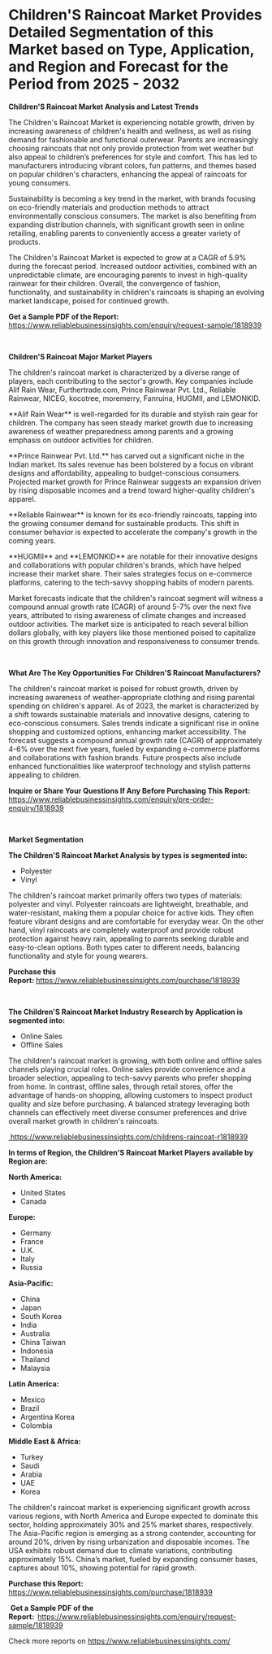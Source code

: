 <p><h1>Children'S Raincoat Market Provides Detailed Segmentation of this Market based on Type, Application, and Region and Forecast for the Period from 2025 - 2032</h1></p><p><strong>Children'S Raincoat Market Analysis and Latest Trends</strong></p>
<p><p>The Children's Raincoat Market is experiencing notable growth, driven by increasing awareness of children's health and wellness, as well as rising demand for fashionable and functional outerwear. Parents are increasingly choosing raincoats that not only provide protection from wet weather but also appeal to children’s preferences for style and comfort. This has led to manufacturers introducing vibrant colors, fun patterns, and themes based on popular children's characters, enhancing the appeal of raincoats for young consumers.</p><p>Sustainability is becoming a key trend in the market, with brands focusing on eco-friendly materials and production methods to attract environmentally conscious consumers. The market is also benefiting from expanding distribution channels, with significant growth seen in online retailing, enabling parents to conveniently access a greater variety of products.</p><p>The Children's Raincoat Market is expected to grow at a CAGR of 5.9% during the forecast period. Increased outdoor activities, combined with an unpredictable climate, are encouraging parents to invest in high-quality rainwear for their children. Overall, the convergence of fashion, functionality, and sustainability in children's raincoats is shaping an evolving market landscape, poised for continued growth.</p></p>
<p><strong>Get a Sample PDF of the Report:&nbsp;</strong> <a href="https://www.reliablebusinessinsights.com/enquiry/request-sample/1818939?utm_campaign=2295&utm_medium=2&utm_source=Github&utm_content=ia&utm_term=05042025&utm_id=childrens-raincoat">https://www.reliablebusinessinsights.com/enquiry/request-sample/1818939</a></p>
<p>&nbsp;</p>
<p><strong>Children'S Raincoat Major Market Players</strong></p>
<p><p>The children's raincoat market is characterized by a diverse range of players, each contributing to the sector's growth. Key companies include Alif Rain Wear, Furthertrade.com, Prince Rainwear Pvt. Ltd., Reliable Rainwear, NICEG, kocotree, moremerry, Fanruina, HUGMII, and LEMONKID. </p><p>**Alif Rain Wear** is well-regarded for its durable and stylish rain gear for children. The company has seen steady market growth due to increasing awareness of weather preparedness among parents and a growing emphasis on outdoor activities for children. </p><p>**Prince Rainwear Pvt. Ltd.** has carved out a significant niche in the Indian market. Its sales revenue has been bolstered by a focus on vibrant designs and affordability, appealing to budget-conscious consumers. Projected market growth for Prince Rainwear suggests an expansion driven by rising disposable incomes and a trend toward higher-quality children's apparel.</p><p>**Reliable Rainwear** is known for its eco-friendly raincoats, tapping into the growing consumer demand for sustainable products. This shift in consumer behavior is expected to accelerate the company's growth in the coming years.</p><p>**HUGMII** and **LEMONKID** are notable for their innovative designs and collaborations with popular children's brands, which have helped increase their market share. Their sales strategies focus on e-commerce platforms, catering to the tech-savvy shopping habits of modern parents.</p><p>Market forecasts indicate that the children's raincoat segment will witness a compound annual growth rate (CAGR) of around 5-7% over the next five years, attributed to rising awareness of climate changes and increased outdoor activities. The market size is anticipated to reach several billion dollars globally, with key players like those mentioned poised to capitalize on this growth through innovation and responsiveness to consumer trends.</p></p>
<p>&nbsp;</p>
<p><strong>What Are The Key Opportunities For Children'S Raincoat Manufacturers?</strong></p>
<p><p>The children's raincoat market is poised for robust growth, driven by increasing awareness of weather-appropriate clothing and rising parental spending on children's apparel. As of 2023, the market is characterized by a shift towards sustainable materials and innovative designs, catering to eco-conscious consumers. Sales trends indicate a significant rise in online shopping and customized options, enhancing market accessibility. The forecast suggests a compound annual growth rate (CAGR) of approximately 4-6% over the next five years, fueled by expanding e-commerce platforms and collaborations with fashion brands. Future prospects also include enhanced functionalities like waterproof technology and stylish patterns appealing to children.</p></p>
<p><strong>Inquire or Share Your Questions If Any Before Purchasing This Report:</strong> <a href="https://www.reliablebusinessinsights.com/enquiry/pre-order-enquiry/1818939?utm_campaign=2295&utm_medium=2&utm_source=Github&utm_content=ia&utm_term=05042025&utm_id=childrens-raincoat">https://www.reliablebusinessinsights.com/enquiry/pre-order-enquiry/1818939</a></p>
<p>&nbsp;</p>
<p><strong>Market Segmentation</strong></p>
<p><strong>The Children'S Raincoat Market Analysis by types is segmented into:</strong></p>
<p><ul><li>Polyester</li><li>Vinyl</li></ul></p>
<p><p>The children's raincoat market primarily offers two types of materials: polyester and vinyl. Polyester raincoats are lightweight, breathable, and water-resistant, making them a popular choice for active kids. They often feature vibrant designs and are comfortable for everyday wear. On the other hand, vinyl raincoats are completely waterproof and provide robust protection against heavy rain, appealing to parents seeking durable and easy-to-clean options. Both types cater to different needs, balancing functionality and style for young wearers.</p></p>
<p><strong>Purchase this Report:&nbsp;</strong><a href="https://www.reliablebusinessinsights.com/purchase/1818939?utm_campaign=2295&utm_medium=2&utm_source=Github&utm_content=ia&utm_term=05042025&utm_id=childrens-raincoat">https://www.reliablebusinessinsights.com/purchase/1818939</a></p>
<p>&nbsp;</p>
<p><strong>The Children'S Raincoat Market Industry Research by Application is segmented into:</strong></p>
<p><ul><li>Online Sales</li><li>Offline Sales</li></ul></p>
<p><p>The children's raincoat market is growing, with both online and offline sales channels playing crucial roles. Online sales provide convenience and a broader selection, appealing to tech-savvy parents who prefer shopping from home. In contrast, offline sales, through retail stores, offer the advantage of hands-on shopping, allowing customers to inspect product quality and size before purchasing. A balanced strategy leveraging both channels can effectively meet diverse consumer preferences and drive overall market growth in children's raincoats.</p></p>
<p><a href="https://www.reliablebusinessinsights.com/childrens-raincoat-r1818939?utm_campaign=2295&utm_medium=2&utm_source=Github&utm_content=ia&utm_term=05042025&utm_id=childrens-raincoat">&nbsp;https://www.reliablebusinessinsights.com/childrens-raincoat-r1818939</a></p>
<p><strong>In terms of Region, the Children'S Raincoat Market Players available by Region are:</strong></p>
<p>
    <p> <strong> North America: </strong>
        <ul>
            <li>United States</li>
            <li>Canada</li>
        </ul>
        </p> 
    <p> <strong> Europe: </strong>
        <ul>
            <li>Germany</li>
            <li>France</li>
            <li>U.K.</li>
            <li>Italy</li>
            <li>Russia</li>
        </ul>
        </p> 
    <p> <strong> Asia-Pacific: </strong>
        <ul>
            <li>China</li>
            <li>Japan</li>
            <li>South Korea</li>
            <li>India</li>
            <li>Australia</li>
            <li>China Taiwan</li>
            <li>Indonesia</li>
            <li>Thailand</li>
            <li>Malaysia</li>
        </ul>
        </p> 
    <p> <strong> Latin America: </strong>
        <ul>
            <li>Mexico</li>
            <li>Brazil</li>
            <li>Argentina Korea</li>
            <li>Colombia</li>
        </ul>
        </p> 
    <p> <strong> Middle East & Africa: </strong>
        <ul>
            <li>Turkey</li>
            <li>Saudi</li>
            <li>Arabia</li>
            <li>UAE</li>
            <li>Korea</li>
        </ul>
    </p>
    </p>
<p><p>The children's raincoat market is experiencing significant growth across various regions, with North America and Europe expected to dominate this sector, holding approximately 30% and 25% market shares, respectively. The Asia-Pacific region is emerging as a strong contender, accounting for around 20%, driven by rising urbanization and disposable incomes. The USA exhibits robust demand due to climate variations, contributing approximately 15%. China’s market, fueled by expanding consumer bases, captures about 10%, showing potential for rapid growth.</p></p>
<p><strong>Purchase this Report: </strong><a href="https://www.reliablebusinessinsights.com/purchase/1818939?utm_campaign=2295&utm_medium=2&utm_source=Github&utm_content=ia&utm_term=05042025&utm_id=childrens-raincoat">https://www.reliablebusinessinsights.com/purchase/1818939</a></p>
<p>&nbsp;<strong>Get a Sample PDF of the Report:&nbsp;&nbsp;</strong><a href="https://www.reliablebusinessinsights.com/enquiry/request-sample/1818939?utm_campaign=2295&utm_medium=2&utm_source=Github&utm_content=ia&utm_term=05042025&utm_id=childrens-raincoat">https://www.reliablebusinessinsights.com/enquiry/request-sample/1818939</a></p>
<p><strong></strong></p>
<p>Check more reports on <a href="https://www.reliablebusinessinsights.com/?utm_campaign=2295&utm_medium=2&utm_source=Github&utm_content=ia&utm_term=05042025&utm_id=childrens-raincoat">https://www.reliablebusinessinsights.com/</a></p>